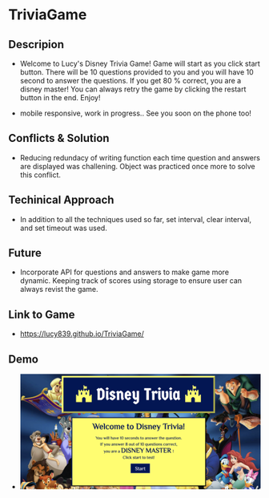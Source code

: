 # TriviaGame

## Descripion

-   Welcome to Lucy's Disney Trivia Game!
    Game will start as you click start button.
    There will be 10 questions provided to you and you will have 10 second to answer the questions.
    If you get 80 % correct, you are a disney master!
    You can always retry the game by  clicking the restart button in the end.
    Enjoy!

-   mobile responsive, work in progress.. See you soon on the phone too!

## Conflicts & Solution
-   Reducing redundacy of writing function each time question and answers are displayed was challening. Object was practiced once more to solve this conflict.

## Techinical Approach
-   In addition to all the techniques used so far, set interval, clear interval, and set timeout was used.

## Future
-   Incorporate API for questions and answers to make game more dynamic. Keeping track of scores using storage to ensure user can always revist the game.

## Link to Game
-   https://lucy839.github.io/TriviaGame/

## Demo
- ![Alt text](assets/images/demo.png?raw=true  "demo") 